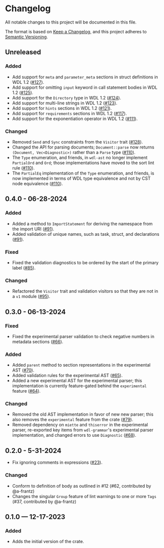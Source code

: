 # Changelog

All notable changes to this project will be documented in this file.

The format is based on [Keep a Changelog](https://keepachangelog.com/en/1.1.0/),
and this project adheres to [Semantic Versioning](https://semver.org/spec/v2.0.0.html).

## Unreleased

### Added

* Add support for `meta` and `parameter_meta` sections in struct definitions in
  WDL 1.2 ([#127](https://github.com/stjude-rust-labs/wdl/pull/127)).
* Add support for omitting `input` keyword in call statement bodies in WDL 1.2
  ([#125](https://github.com/stjude-rust-labs/wdl/pull/125)).
* Add support for the `Directory` type in WDL 1.2 ([#124](https://github.com/stjude-rust-labs/wdl/pull/124)).
* Add support for multi-line strings in WDL 1.2 ([#123](https://github.com/stjude-rust-labs/wdl/pull/123)).
* Add support for `hints` sections in WDL 1.2 ([#121](https://github.com/stjude-rust-labs/wdl/pull/121)).
* Add support for `requirements` sections in WDL 1.2 ([#117](https://github.com/stjude-rust-labs/wdl/pull/117)).
* Add support for the exponentiation operator in WDL 1.2 ([#111](https://github.com/stjude-rust-labs/wdl/pull/111)).

### Changed

* Removed `Send` and `Sync` constraints from the `Visitor` trait
  ([#128](https://github.com/stjude-rust-labs/wdl/pull/128)).
* Changed the API for parsing documents; `Document::parse` now returns
  `(Document, Vec<Diagnostic>)` rather than a `Parse` type ([#110](https://github.com/stjude-rust-labs/wdl/pull/110)).
* The `Type` enumeration, and friends, in `wdl-ast` no longer implement
  `PartialOrd`  and `Ord`; those implementations have moved to the sort lint
  rule ([#110](https://github.com/stjude-rust-labs/wdl/pull/110)).
* The `PartialEq` implementation of the `Type` enumeration, and friends, is now
  implemented in terms of WDL type equivalence and not by CST node equivalence
  ([#110](https://github.com/stjude-rust-labs/wdl/pull/110)).

## 0.4.0 - 06-28-2024

### Added

* Added a method to `ImportStatement` for deriving the namespace from the
  import URI ([#91](https://github.com/stjude-rust-labs/wdl/pull/91)).
* Added validation of unique names, such as task, struct, and declarations
  ([#91](https://github.com/stjude-rust-labs/wdl/pull/91)).

### Fixed

* Fixed the validation diagnostics to be ordered by the start of the primary
  label ([#85](https://github.com/stjude-rust-labs/wdl/pull/85)).

### Changed

* Refactored the `Visitor` trait and validation visitors so that they are not
  in a `v1` module ([#95](https://github.com/stjude-rust-labs/wdl/pull/95)).

## 0.3.0 - 06-13-2024

### Fixed

* Fixed the experimental parser validation to check negative numbers in
  metadata sections ([#66](https://github.com/stjude-rust-labs/wdl/pull/66)).

### Added

* Added `parent` method to section representations in the experimental AST
  ([#70](https://github.com/stjude-rust-labs/wdl/pull/70)).
* Added validation rules for the experimental AST ([#65](https://github.com/stjude-rust-labs/wdl/pull/65)).
* Added a new experimental AST for the experimental parser; this implementation
  is currently feature-gated behind the `experimental` feature ([#64](https://github.com/stjude-rust-labs/wdl/pull/64)).

### Changed

* Removed the old AST implementation in favor of new new parser; this also
  removes the `experimental` feature from the crate ([#79](https://github.com/stjude-rust-labs/wdl/pull/79)).
* Removed dependency on `miette` and `thiserror` in the experimental parser,
  re-exported key items from `wdl-grammar`'s experimental parser implementation,
  and changed errors to use `Diagnostic` ([#68](https://github.com/stjude-rust-labs/wdl/pull/68)).

## 0.2.0 - 5-31-2024

* Fix ignoring comments in expressions ([#23](https://github.com/stjude-rust-labs/wdl/pull/23)).

### Changed

* Conform to definition of body as outlined in #12 (#62, contributed by @a-frantz)
* Changes the singular `Group` feature of lint warnings to one or more `Tags` (#37, contributed by @a-frantz)

## 0.1.0 — 12-17-2023

### Added

* Adds the initial version of the crate.
